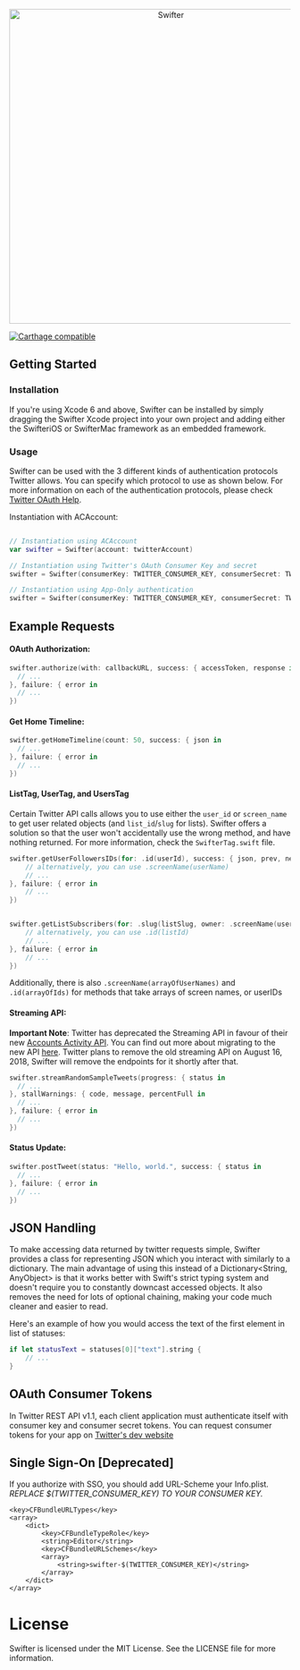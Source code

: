 <p align="center" >
  <img src="swifter_logo.png" alt="Swifter" title="Swifter" width="563">
</p>

[![Carthage compatible](https://img.shields.io/badge/Carthage-compatible-4BC51D.svg?style=flat)](https://github.com/Carthage/Carthage)
## Getting Started

### Installation

If you're using Xcode 6 and above, Swifter can be installed by simply dragging the Swifter Xcode project into your own project and adding either the SwifteriOS or SwifterMac framework as an embedded framework.

### Usage

Swifter can be used with the 3 different kinds of authentication protocols Twitter allows. You can specify which protocol to use as shown below. For more information on each of the authentication protocols, please check [Twitter OAuth Help](https://dev.twitter.com/oauth).

Instantiation with ACAccount:

```swift

// Instantiation using ACAccount
var swifter = Swifter(account: twitterAccount)

// Instantiation using Twitter's OAuth Consumer Key and secret
swifter = Swifter(consumerKey: TWITTER_CONSUMER_KEY, consumerSecret: TWITTER_CONSUMER_SECRET)

// Instantiation using App-Only authentication
swifter = Swifter(consumerKey: TWITTER_CONSUMER_KEY, consumerSecret: TWITTER_CONSUMER_SECRET, appOnly: true)

```

## Example Requests

#### OAuth Authorization:

```swift
swifter.authorize(with: callbackURL, success: { accessToken, response in
  // ...
}, failure: { error in
  // ...
})
```

#### Get Home Timeline:

```swift
swifter.getHomeTimeline(count: 50, success: { json in
  // ...
}, failure: { error in
  // ...
})
```

#### ListTag, UserTag, and UsersTag
Certain  Twitter API calls allows you to use either the `user_id` or `screen_name` to get user related objects (and `list_id`/`slug` for lists). Swifter offers a solution so that the user won't accidentally use the wrong method, and have nothing returned. For more information, check the `SwifterTag.swift` file.

```swift
swifter.getUserFollowersIDs(for: .id(userId), success: { json, prev, next in
    // alternatively, you can use .screenName(userName)
    // ...
}, failure: { error in
    // ...
})

```

```swift

swifter.getListSubscribers(for: .slug(listSlug, owner: .screenName(userName)), success: { json, prev, next in
    // alternatively, you can use .id(listId)
    // ...
}, failure: { error in
    // ...
})

```
Additionally, there is also `.screenName(arrayOfUserNames)` and `.id(arrayOfIds)` for methods that take arrays of screen names, or userIDs

#### Streaming API:

**Important Note**: Twitter has deprecated the Streaming API in favour of their new [Accounts Activity API](https://developer.twitter.com/en/docs/accounts-and-users/subscribe-account-activity/api-reference/aaa-enterprise). You can find out more about migrating to the new API [here](https://developer.twitter.com/en/docs/accounts-and-users/subscribe-account-activity/migration/us-ss-migration-guide). Twitter plans to remove the old streaming API on August 16, 2018, Swifter will remove the endpoints for it shortly after that. 

```swift
swifter.streamRandomSampleTweets(progress: { status in
  // ...
}, stallWarnings: { code, message, percentFull in
  // ...
}, failure: { error in
  // ...
})
```

#### Status Update:

```swift
swifter.postTweet(status: "Hello, world.", success: { status in
  // ...
}, failure: { error in
  // ...
})
```

## JSON Handling

To make accessing data returned by twitter requests simple, Swifter provides a class for representing JSON which you interact with similarly to a dictionary. The main advantage of using this instead of a Dictionary<String, AnyObject> is that it works better with Swift's strict typing system and doesn't require you to constantly downcast accessed objects. It also removes the need for lots of optional chaining, making your code much cleaner and easier to read.

Here's an example of how you would access the text of the first element in list of statuses:

```swift
if let statusText = statuses[0]["text"].string {
    // ...
}
```

## OAuth Consumer Tokens

In Twitter REST API v1.1, each client application must authenticate itself with consumer key and consumer secret tokens. You can request consumer tokens for your app on [Twitter's dev website](https://dev.twitter.com/apps)

## Single Sign-On [Deprecated]

If you authorize with SSO, you should add URL-Scheme your Info.plist.
*REPLACE $(TWITTER_CONSUMER_KEY) TO YOUR CONSUMER KEY.*

```
<key>CFBundleURLTypes</key>
<array>
	<dict>
		<key>CFBundleTypeRole</key>
		<string>Editor</string>
		<key>CFBundleURLSchemes</key>
		<array>
			<string>swifter-$(TWITTER_CONSUMER_KEY)</string>
		</array>
	</dict>
</array>
```

# License

Swifter is licensed under the MIT License. See the LICENSE file for more information.
